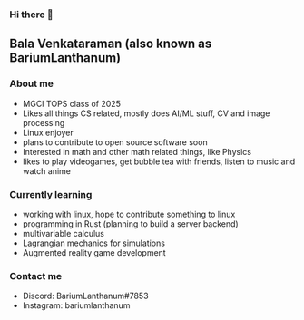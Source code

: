 ### Hi there 👋

<!--
**balavenkataraman123/balavenkataraman123** is a ✨ _special_ ✨ repository because its `README.md` (this file) appears on your GitHub profile.
-->

## Bala Venkataraman (also known as BariumLanthanum)

### About me
- MGCI TOPS class of 2025
- Likes all things CS related, mostly does AI/ML stuff, CV and image processing 
- Linux enjoyer
- plans to contribute to open source software soon
- Interested in math and other math related things, like Physics
- likes to play videogames, get bubble tea with friends, listen to music and watch anime

### Currently learning
- working with linux, hope to contribute something to linux
- programming in Rust (planning to build a server backend)
- multivariable calculus
- Lagrangian mechanics for simulations
- Augmented reality game development

### Contact me
- Discord: BariumLanthanum#7853
- Instagram: bariumlanthanum





  
